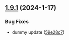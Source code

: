 ## [1.9.1](https://github.com/ExpediaGroup/spec-transformer/compare/v1.9.0...v1.9.1) (2024-1-17)


### Bug Fixes

* dummy update ([59e28c7](https://github.com/ExpediaGroup/spec-transformer/commit/59e28c7c3d0b9f15f8284b7e40c441124cf2b7c7))
